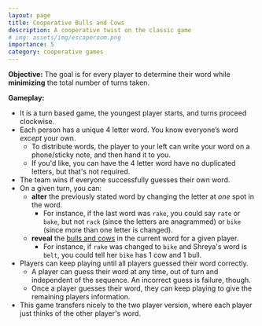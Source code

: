 ```yaml
---
layout: page
title: Cooperative Bulls and Cows
description: A cooperative twist on the classic game
# img: assets/img/escaperoom.png
importance: 5
category: cooperative games
---
```


**Objective:** The goal is for every player to determine their word while **minimizing** the total number of turns taken.

**Gameplay:** 
- It is a turn based game, the youngest player starts, and turns proceed clockwise.
- Each person has a unique 4 letter word. You know everyone’s word *except* your own. 
    - To distribute words, the player to your left can write your word on a phone/sticky note, and then hand it to you.
    - If you'd like, you can have the 4 letter word have no duplicated letters, but that's not required.
- The team wins if everyone successfully guesses their own word.
- On a given turn, you can:
    - **alter** the previously stated word by changing the letter at *one* spot in the word.
        - For instance, if the last word was `rake`, you could say `rate` or `bake`, but not `rack` (since the letters are anagrammed) or `bike` (since more than one letter is changed).
    - **reveal** the [bulls and cows](https://en.wikipedia.org/wiki/Bulls_and_Cows#The_word_version) in the current word for a given player.
         - For instance, if `rake` was changed to `bike` and Shreya's word is `belt`, you could tell her `bike` has 1 cow and 1 bull.
- Players can keep playing until all players guessed their word correctly. 
    - A player can guess their word at any time, out of turn and independent of the sequence. An incorrect guess is failure, though.
    - Once a player guesses their word, they can keep playing to give the remaining players information.
- This game transfers nicely to the two player version, where each player just thinks of the other player's word. 
